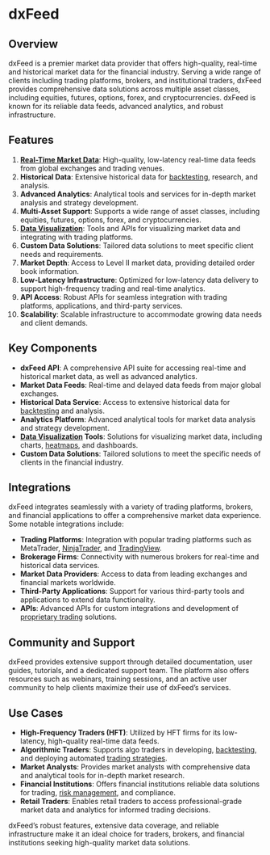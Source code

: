 # dxFeed

## Overview
dxFeed is a premier market data provider that offers high-quality, real-time and historical market data for the financial industry. Serving a wide range of clients including trading platforms, brokers, and institutional traders, dxFeed provides comprehensive data solutions across multiple asset classes, including equities, futures, options, forex, and cryptocurrencies. dxFeed is known for its reliable data feeds, advanced analytics, and robust infrastructure.

## Features
1. **[Real-Time Market Data](../r/real-time_market_data.md)**: High-quality, low-latency real-time data feeds from global exchanges and trading venues.
2. **Historical Data**: Extensive historical data for [backtesting](../b/backtesting.md), research, and analysis.
3. **Advanced Analytics**: Analytical tools and services for in-depth market analysis and strategy development.
4. **Multi-Asset Support**: Supports a wide range of asset classes, including equities, futures, options, forex, and cryptocurrencies.
5. **[Data Visualization](../d/data_visualization.md)**: Tools and APIs for visualizing market data and integrating with trading platforms.
6. **Custom Data Solutions**: Tailored data solutions to meet specific client needs and requirements.
7. **Market Depth**: Access to Level II market data, providing detailed order book information.
8. **Low-Latency Infrastructure**: Optimized for low-latency data delivery to support high-frequency trading and real-time analytics.
9. **API Access**: Robust APIs for seamless integration with trading platforms, applications, and third-party services.
10. **Scalability**: Scalable infrastructure to accommodate growing data needs and client demands.

## Key Components
- **dxFeed API**: A comprehensive API suite for accessing real-time and historical market data, as well as advanced analytics.
- **Market Data Feeds**: Real-time and delayed data feeds from major global exchanges.
- **Historical Data Service**: Access to extensive historical data for [backtesting](../b/backtesting.md) and analysis.
- **Analytics Platform**: Advanced analytical tools for market data analysis and strategy development.
- **[Data Visualization](../d/data_visualization.md) Tools**: Solutions for visualizing market data, including charts, [heatmaps](../h/heatmaps_in_trading.md), and dashboards.
- **Custom Data Solutions**: Tailored solutions to meet the specific needs of clients in the financial industry.

## Integrations
dxFeed integrates seamlessly with a variety of trading platforms, brokers, and financial applications to offer a comprehensive market data experience. Some notable integrations include:

- **Trading Platforms**: Integration with popular trading platforms such as MetaTrader, [NinjaTrader](../n/ninjatrader.md), and [TradingView](../t/tradingview.md).
- **Brokerage Firms**: Connectivity with numerous brokers for real-time and historical data services.
- **Market Data Providers**: Access to data from leading exchanges and financial markets worldwide.
- **Third-Party Applications**: Support for various third-party tools and applications to extend data functionality.
- **APIs**: Advanced APIs for custom integrations and development of [proprietary trading](../p/proprietary_trading.md) solutions.

## Community and Support
dxFeed provides extensive support through detailed documentation, user guides, tutorials, and a dedicated support team. The platform also offers resources such as webinars, training sessions, and an active user community to help clients maximize their use of dxFeed’s services.

## Use Cases
- **High-Frequency Traders (HFT)**: Utilized by HFT firms for its low-latency, high-quality real-time data feeds.
- **Algorithmic Traders**: Supports algo traders in developing, [backtesting](../b/backtesting.md), and deploying automated [trading strategies](../t/trading_strategies.md).
- **Market Analysts**: Provides market analysts with comprehensive data and analytical tools for in-depth market research.
- **Financial Institutions**: Offers financial institutions reliable data solutions for trading, [risk management](../r/risk_management.md), and compliance.
- **Retail Traders**: Enables retail traders to access professional-grade market data and analytics for informed trading decisions.

dxFeed’s robust features, extensive data coverage, and reliable infrastructure make it an ideal choice for traders, brokers, and financial institutions seeking high-quality market data solutions.

